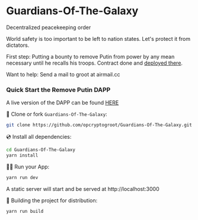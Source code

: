 # Guardians-Of-The-Galaxy
Decentralized peacekeeping order

World safety is too important to be left to nation states.
Let's protect it from dictators.


First step: Putting a bounty to remove Putin from power by any mean necessary until he recalls his troops.
Contract done and [deployed there](https://etherscan.io/address/0xaf5fc45258b5d0af72031ab154bf6dfcfec74b99).

Want to help: Send a mail to groot at airmail.cc

### Quick Start the Remove Putin DAPP

A live version of the DAPP can be found [HERE](https://guardians-of-the-galaxy.vercel.app/)

📄 Clone or fork `Guardians-Of-The-Galaxy`:

```sh
git clone https://github.com/opcryptogroot/Guardians-Of-The-Galaxy.git
```

💿 Install all dependencies:

```sh
cd Guardians-Of-The-Galaxy
yarn install
```

🚴‍♂️ Run your App:

```sh
yarn run dev
```

A static server will start and be served at http://localhost:3000

🚚 Building the project for distribution:

```sh
yarn run build
```

